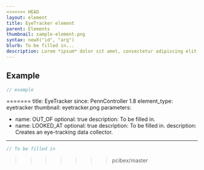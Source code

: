 ```yaml
---
<<<<<<< HEAD
layout: element
title: EyeTracker element
parent: Elements
thumbnail: sample-element.png
syntax: newX("id", "arg")
blurb: To be filled in...
description: Lorem *ipsum* dolor sit amet, consectetur adipiscing elit, sed do eiusmod tempor incididunt ut labore et dolore magna aliqua. **Ut enim ad minim veniam, quis nostrud exercitation ullamco laboris nisi ut aliquip ex ea commodo consequat.** Duis aute irure dolor in reprehenderit in voluptate velit esse cillum dolore eu fugiat nulla pariatur. Excepteur sint occaecat cupidatat non proident, sunt in culpa qui `officia deserunt` mollit anim id est laborum.
---
```


## Example
```javascript
// example
```
=======
title: EyeTracker
since: PennController 1.8
element_type: eyetracker
thumbnail: eyetracker.png
parameters:
  - name: OUT_OF
    optional: true
    description: To be filled in.
  - name: LOOKED_AT
    optional: true
    description: To be filled in.
description: Creates an eye-tracking data collector.
---

```javascript
// To be filled in
```


>>>>>>> pcibex/master
